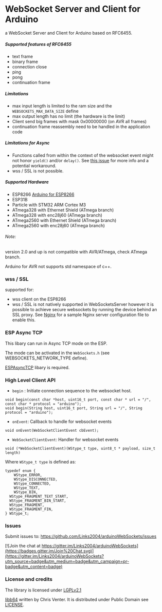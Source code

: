 WebSocket Server and Client for Arduino
===========================================

a WebSocket Server and Client for Arduino based on RFC6455.


##### Supported features of RFC6455 #####
 - text frame
 - binary frame
 - connection close
 - ping
 - pong
 - continuation frame

##### Limitations #####
 - max input length is limited to the ram size and the ```WEBSOCKETS_MAX_DATA_SIZE``` define
 - max output length has no limit (the hardware is the limit)
 - Client send big frames with mask 0x00000000 (on AVR all frames)
 - continuation frame reassembly need to be handled in the application code

 ##### Limitations for Async #####
 - Functions called from within the context of the websocket event might not honor `yield()` and/or `delay()`.  See [this issue](https://github.com/Links2004/arduinoWebSockets/issues/58#issuecomment-192376395) for more info and a potential workaround.
 - wss / SSL is not possible.

##### Supported Hardware #####
 - ESP8266 [Arduino for ESP8266](https://github.com/Links2004/Arduino)
 - ESP31B
 - Particle with STM32 ARM Cortex M3
 - ATmega328 with Ethernet Shield (ATmega branch)
 - ATmega328 with enc28j60 (ATmega branch)
 - ATmega2560 with Ethernet Shield (ATmega branch)
 - ATmega2560 with enc28j60 (ATmega branch)

###### Note: ######

  version 2.0 and up is not compatible with AVR/ATmega, check ATmega branch.

  Arduino for AVR not supports std namespace of c++.

### wss / SSL ###
 supported for:
 - wss client on the ESP8266
 - wss / SSL is not natively supported in WebSocketsServer however it is possible to achieve secure websockets
   by running the device behind an SSL proxy. See [Nginx](examples/Nginx/esp8266.ssl.reverse.proxy.conf) for a
   sample Nginx server configuration file to enable this.

### ESP Async TCP ###

This libary can run in Async TCP mode on the ESP.

The mode can be activated in the ```WebSockets.h``` (see WEBSOCKETS_NETWORK_TYPE define).

[ESPAsyncTCP](https://github.com/me-no-dev/ESPAsyncTCP) libary is required.


### High Level Client API ###

 - `begin` : Initiate connection sequence to the websocket host.
```
void begin(const char *host, uint16_t port, const char * url = "/", const char * protocol = "arduino");
void begin(String host, uint16_t port, String url = "/", String protocol = "arduino");
 ```
 - `onEvent`: Callback to handle for websocket events

 ```
 void onEvent(WebSocketClientEvent cbEvent);
 ```

 - `WebSocketClientEvent`: Handler for websocket events
 ```
 void (*WebSocketClientEvent)(WStype_t type, uint8_t * payload, size_t length)
 ```
Where `WStype_t type` is defined as:
  ```
  typedef enum {
      WStype_ERROR,
      WStype_DISCONNECTED,
      WStype_CONNECTED,
      WStype_TEXT,
      WStype_BIN,
  	WStype_FRAGMENT_TEXT_START,
  	WStype_FRAGMENT_BIN_START,
  	WStype_FRAGMENT,
  	WStype_FRAGMENT_FIN,
  } WStype_t;
  ```

### Issues ###
Submit issues to: https://github.com/Links2004/arduinoWebSockets/issues

[![Join the chat at https://gitter.im/Links2004/arduinoWebSockets](https://badges.gitter.im/Join%20Chat.svg)](https://gitter.im/Links2004/arduinoWebSockets?utm_source=badge&utm_medium=badge&utm_campaign=pr-badge&utm_content=badge)

### License and credits ###

The library is licensed under [LGPLv2.1](https://github.com/Links2004/arduinoWebSockets/blob/master/LICENSE)

[libb64](http://libb64.sourceforge.net/) written by Chris Venter. It is distributed under Public Domain see [LICENSE](https://github.com/Links2004/arduinoWebSockets/blob/master/src/libb64/LICENSE).
